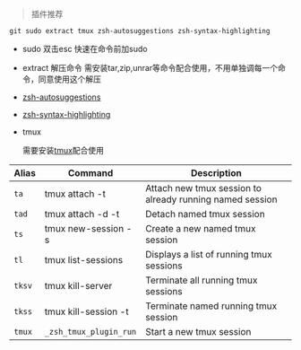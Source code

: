 > 插件推荐

`git sudo extract tmux zsh-autosuggestions zsh-syntax-highlighting`

* sudo 双击esc 快速在命令前加sudo 
* extract 解压命令 需安装tar,zip,unrar等命令配合使用，不用单独调每一个命令，同意使用这个解压

* [zsh-autosuggestions](https://github.com/zsh-users/zsh-autosuggestions/blob/master/INSTALL.md)

* [zsh-syntax-highlighting](https://github.com/zsh-users/zsh-syntax-highlighting/blob/master/INSTALL.md)

* tmux

  需要安装[tmux](https://tmux.github.io/)配合使用

| Alias  | Command                | Description                                              |
| ------ | ---------------------- | -------------------------------------------------------- |
| `ta`   | tmux attach -t         | Attach new tmux session to already running named session |
| `tad`  | tmux attach -d -t      | Detach named tmux session                                |
| `ts`   | tmux new-session -s    | Create a new named tmux session                          |
| `tl`   | tmux list-sessions     | Displays a list of running tmux sessions                 |
| `tksv` | tmux kill-server       | Terminate all running tmux sessions                      |
| `tkss` | tmux kill-session -t   | Terminate named running tmux session                     |
| `tmux` | `_zsh_tmux_plugin_run` | Start a new tmux session                                 |

